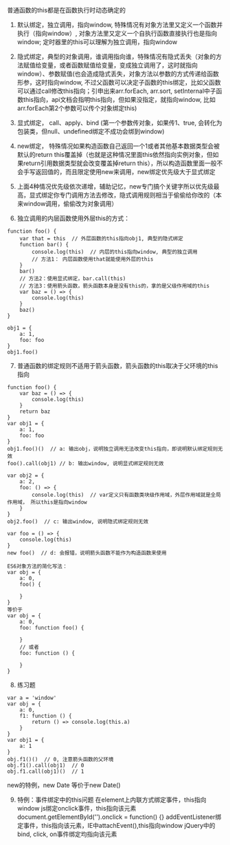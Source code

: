 普通函数的this都是在函数执行时动态确定的
1. 默认绑定，独立调用，指向window, 特殊情况有对象方法里又定义一个函数并执行（指向window）, 对象方法里又定义一个自执行函数直接执行也是指向window; 定时器里的this可以理解为独立调用，指向window
2. 隐式绑定，典型的对象调用，谁调用指向谁，特殊情况有隐式丢失（对象的方法赋值给变量，或者函数赋值给变量，变成独立调用了，这时就指向window）、参数赋值(也会造成隐式丢失，对象方法以参数的方式传递给函数形参，这时指向window, 不过父函数可以决定子函数的this绑定，比如父函数可以通过call修改this指向；引申出来arr.forEach, arr.sort, setInternal中子函数this指向，api文档会指明this指向，但如果没指定，就指向window, 比如arr.forEach第2个参数可以传个对象绑定this)
3. 显式绑定， call、apply、bind (第一个参数传对象，如果传1、true, 会转化为包装类，但null、undefined绑定不成功会绑到window)
4. new绑定， 特殊情况如果构造函数自己返回一个1或者其他基本数据类型会被默认的return this覆盖掉（也就是这种情况里面this依然指向实例对象，但如果return引用数据类型就会改变覆盖掉return this），所以构造函数里面一般不会手写返回值的，而且限定使用new来调用，new绑定优先级大于显式绑定
5. 上面4种情况优先级依次递增，辅助记忆，new专门搞个关键字所以优先级最高，显式绑定你专门调用方法去修改，隐式调用规则相当于偷偷给你改的（本来window调用，偷偷改为对象调用）

6. 独立调用的内层函数使用外层this的方式：
```
function foo() {
    var that = this  // 外层函数的this指向obj1, 典型的隐式绑定
    function bar() {
        console.log(this)  // 内层的this指向window, 典型的独立调用
        // 方法1： 内层函数使用that就能使用外层的this
    }
    bar()
    // 方法2：使用显式绑定，bar.call(this)
    // 方法3：使用箭头函数，箭头函数本身是没有this的，拿的是父级作用域的this
    var baz = () => {
        console.log(this)
    }
    baz()
}

obj1 = {
    a: 1,
    foo: foo
}
obj1.foo()
```
7. 普通函数的绑定规则不适用于箭头函数，箭头函数的this取决于父环境的this指向
```
function foo() {
    var baz = () => {
        console.log(this)
    }
    return baz
}
var obj1 = {
    a: 1,
    foo: foo
}
obj1.foo()()  // a: 输出obj，说明独立调用无法改变this指向，即说明默认绑定规则无效
foo().call(obj1) // b: 输出window, 说明显式绑定规则无效

var obj2 = {
    a: 2,
    foo: () => {
        console.log(this)  // var定义只有函数类块级作用域，外层作用域就是全局作用域， 所以this是指向window
    }
}
obj2.foo()  // c: 输出window, 说明隐式绑定规则无效
```
```
var foo = () => {
    console.log(this)
}
new foo()  // d: 会报错，说明箭头函数不能作为构造函数来使用
```
```
ES6对象方法的简化写法：
var obj = {
    a: 0,
    foo() {

    }
}
等价于
var obj = {
    a: 0,
    foo: function foo() {

    }
    // 或者
    foo: function () {

    }
}
```
8. 练习题
```
var a = 'window'
var obj = {
    a: 0,
    f1: function () {
        return () => console.log(this.a)
    }
}
var obj1 = {
    a: 1
}
obj.f1()()  // 0, 注意箭头函数的父环境
obj.f1().call(obj1)  // 0
obj.f1.call(obj1)()  // 1

```
new的特例，new Date 等价于new Date() 

9. 特例：事件绑定中的this问题
在element上内联方式绑定事件，this指向window
js绑定onclick事件，this指向该元素 document.getElementById('').onclick = function() {}
addEventListener绑定事件，this指向该元素，IE中attachEvent(),this指向window
jQuery中的bind, click, on事件绑定均指向该元素